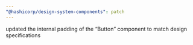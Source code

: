 ```yaml
---
"@hashicorp/design-system-components": patch
---
```


updated the internal padding of the “Button” component to match design specifications
